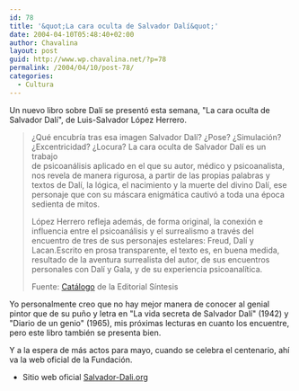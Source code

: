 ```yaml
---
id: 78
title: '&quot;La cara oculta de Salvador Dalí&quot;'
date: 2004-04-10T05:48:40+02:00
author: Chavalina
layout: post
guid: http://www.wp.chavalina.net/?p=78
permalink: /2004/04/10/post-78/
categories:
  - Cultura
---
```

Un nuevo libro sobre Dalí se presentó esta semana, "La cara oculta de Salvador Dalí", de Luis-Salvador López Herrero.

> ¿Qué encubría tras esa imagen Salvador Dalí? ¿Pose? ¿Simulación? ¿Excentricidad? ¿Locura? La cara oculta de Salvador Dalí es un trabajo  
> de psicoanálisis aplicado en el que su autor, médico y psicoanalista, nos revela de manera rigurosa, a partir de las propias palabras y textos de Dalí, la lógica, el nacimiento y la muerte del divino Dalí, ese personaje que con su máscara enigmática cautivó a toda una época sedienta de mitos. 
> 
> López Herrero refleja además, de forma original, la conexión e influencia entre el psicoanálisis y el surrealismo a través del encuentro de tres de sus personajes estelares: Freud, Dalí y Lacan.Escrito en prosa transparente, el texto es, en buena medida, resultado de la aventura surrealista del autor, de sus encuentros personales con Dalí y Gala, y de su experiencia psicoanalítica. 
> 
> <p class="cita">
>   Fuente: <a href="http://www.sintesis.com/secciones/catalogo/detaildo.asp?Cod=9756-187-2" target="_blank">Catálogo</a> de la Editorial Síntesis
> </p>

Yo personalmente creo que no hay mejor manera de conocer al genial pintor que de su pu&ntilde;o y letra en "La vida secreta de Salvador Dalí" (1942) y "Diario de un genio" (1965), mis próximas lecturas en cuanto los encuentre, pero este libro también se presenta bien.

Y a la espera de más actos para mayo, cuando se celebra el centenario, ahí va la web oficial de la Fundación.

  * Sitio web oficial <a href="http://www.salvador-dali.org" target="_blank">Salvador-Dali.org</a>
